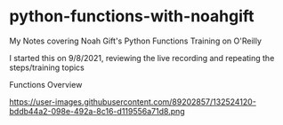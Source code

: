 # python-functions-with-noahgift
My Notes covering Noah Gift's Python Functions Training on O'Reilly


I started this on 9/8/2021, reviewing the live recording and repeating the steps/training topics

Functions Overview

https://user-images.githubusercontent.com/89202857/132524120-bddb44a2-098e-492a-8c16-d119556a71d8.png

